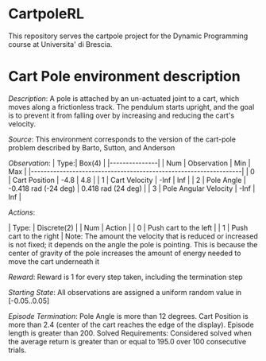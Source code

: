 # CartpoleRL
This repository serves the cartpole project for the Dynamic Programming course at Universita' di Brescia. 

# Cart Pole environment description
*Description*:
    A pole is attached by an un-actuated joint to a cart, which moves along
    a frictionless track. The pendulum starts upright, and the goal is to
    prevent it from falling over by increasing and reducing the cart's
    velocity.

*Source*:
    This environment corresponds to the version of the cart-pole problem
    described by Barto, Sutton, and Anderson

*Observation*:
  | Type:| Box(4) |
  |---------------|
  | Num  |   Observation             |  Min                   |  Max |
  |------------------------------------------------------------------|
  | 0    |   Cart Position           |  -4.8                  |  4.8 |
  | 1    |   Cart Velocity           |  -Inf                  |  Inf |
  | 2    |   Pole Angle              |  -0.418 rad (-24 deg)  |  0.418 rad (24 deg) |
  | 3    |   Pole Angular Velocity   |  -Inf                  |  Inf |

*Actions*:

   | Type: | Discrete(2) |
   | Num   | Action |
   | 0     | Push cart to the left |
   | 1     | Push cart to the right |
    Note: The amount the velocity that is reduced or increased is not
    fixed; it depends on the angle the pole is pointing. This is because
    the center of gravity of the pole increases the amount of energy needed
    to move the cart underneath it

*Reward*:
    Reward is 1 for every step taken, including the termination step

*Starting State*:
    All observations are assigned a uniform random value in [-0.05..0.05]

*Episode Termination*:
    Pole Angle is more than 12 degrees.
    Cart Position is more than 2.4 (center of the cart reaches the edge of
    the display).
    Episode length is greater than 200.
    Solved Requirements:
    Considered solved when the average return is greater than or equal to
    195.0 over 100 consecutive trials.

